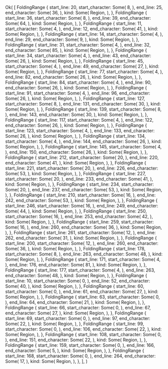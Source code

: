 Ok(
    [
        FoldingRange {
            start_line: 20,
            start_character: Some(
                8,
            ),
            end_line: 25,
            end_character: Some(
                36,
            ),
            kind: Some(
                Region,
            ),
        },
        FoldingRange {
            start_line: 36,
            start_character: Some(
                8,
            ),
            end_line: 39,
            end_character: Some(
                64,
            ),
            kind: Some(
                Region,
            ),
        },
        FoldingRange {
            start_line: 11,
            start_character: Some(
                4,
            ),
            end_line: 12,
            end_character: Some(
                41,
            ),
            kind: Some(
                Region,
            ),
        },
        FoldingRange {
            start_line: 14,
            start_character: Some(
                4,
            ),
            end_line: 29,
            end_character: Some(
                9,
            ),
            kind: Some(
                Region,
            ),
        },
        FoldingRange {
            start_line: 31,
            start_character: Some(
                4,
            ),
            end_line: 32,
            end_character: Some(
                85,
            ),
            kind: Some(
                Region,
            ),
        },
        FoldingRange {
            start_line: 34,
            start_character: Some(
                4,
            ),
            end_line: 43,
            end_character: Some(
                26,
            ),
            kind: Some(
                Region,
            ),
        },
        FoldingRange {
            start_line: 45,
            start_character: Some(
                4,
            ),
            end_line: 49,
            end_character: Some(
                27,
            ),
            kind: Some(
                Region,
            ),
        },
        FoldingRange {
            start_line: 77,
            start_character: Some(
                4,
            ),
            end_line: 82,
            end_character: Some(
                26,
            ),
            kind: Some(
                Region,
            ),
        },
        FoldingRange {
            start_line: 84,
            start_character: Some(
                4,
            ),
            end_line: 90,
            end_character: Some(
                26,
            ),
            kind: Some(
                Region,
            ),
        },
        FoldingRange {
            start_line: 91,
            start_character: Some(
                4,
            ),
            end_line: 96,
            end_character: Some(
                26,
            ),
            kind: Some(
                Region,
            ),
        },
        FoldingRange {
            start_line: 127,
            start_character: Some(
                8,
            ),
            end_line: 131,
            end_character: Some(
                30,
            ),
            kind: Some(
                Region,
            ),
        },
        FoldingRange {
            start_line: 139,
            start_character: Some(
                8,
            ),
            end_line: 143,
            end_character: Some(
                30,
            ),
            kind: Some(
                Region,
            ),
        },
        FoldingRange {
            start_line: 117,
            start_character: Some(
                4,
            ),
            end_line: 122,
            end_character: Some(
                26,
            ),
            kind: Some(
                Region,
            ),
        },
        FoldingRange {
            start_line: 123,
            start_character: Some(
                4,
            ),
            end_line: 133,
            end_character: Some(
                26,
            ),
            kind: Some(
                Region,
            ),
        },
        FoldingRange {
            start_line: 134,
            start_character: Some(
                4,
            ),
            end_line: 144,
            end_character: Some(
                26,
            ),
            kind: Some(
                Region,
            ),
        },
        FoldingRange {
            start_line: 145,
            start_character: Some(
                4,
            ),
            end_line: 150,
            end_character: Some(
                26,
            ),
            kind: Some(
                Region,
            ),
        },
        FoldingRange {
            start_line: 212,
            start_character: Some(
                20,
            ),
            end_line: 220,
            end_character: Some(
                41,
            ),
            kind: Some(
                Region,
            ),
        },
        FoldingRange {
            start_line: 221,
            start_character: Some(
                20,
            ),
            end_line: 226,
            end_character: Some(
                53,
            ),
            kind: Some(
                Region,
            ),
        },
        FoldingRange {
            start_line: 227,
            start_character: Some(
                20,
            ),
            end_line: 233,
            end_character: Some(
                41,
            ),
            kind: Some(
                Region,
            ),
        },
        FoldingRange {
            start_line: 234,
            start_character: Some(
                20,
            ),
            end_line: 237,
            end_character: Some(
                53,
            ),
            kind: Some(
                Region,
            ),
        },
        FoldingRange {
            start_line: 210,
            start_character: Some(
                16,
            ),
            end_line: 242,
            end_character: Some(
                53,
            ),
            kind: Some(
                Region,
            ),
        },
        FoldingRange {
            start_line: 246,
            start_character: Some(
                16,
            ),
            end_line: 249,
            end_character: Some(
                44,
            ),
            kind: Some(
                Region,
            ),
        },
        FoldingRange {
            start_line: 250,
            start_character: Some(
                16,
            ),
            end_line: 253,
            end_character: Some(
                42,
            ),
            kind: Some(
                Region,
            ),
        },
        FoldingRange {
            start_line: 259,
            start_character: Some(
                16,
            ),
            end_line: 260,
            end_character: Some(
                36,
            ),
            kind: Some(
                Region,
            ),
        },
        FoldingRange {
            start_line: 261,
            start_character: Some(
                12,
            ),
            end_line: 262,
            end_character: Some(
                31,
            ),
            kind: Some(
                Region,
            ),
        },
        FoldingRange {
            start_line: 200,
            start_character: Some(
                12,
            ),
            end_line: 260,
            end_character: Some(
                36,
            ),
            kind: Some(
                Region,
            ),
        },
        FoldingRange {
            start_line: 178,
            start_character: Some(
                8,
            ),
            end_line: 263,
            end_character: Some(
                48,
            ),
            kind: Some(
                Region,
            ),
        },
        FoldingRange {
            start_line: 171,
            start_character: Some(
                4,
            ),
            end_line: 176,
            end_character: Some(
                81,
            ),
            kind: Some(
                Region,
            ),
        },
        FoldingRange {
            start_line: 177,
            start_character: Some(
                4,
            ),
            end_line: 263,
            end_character: Some(
                48,
            ),
            kind: Some(
                Region,
            ),
        },
        FoldingRange {
            start_line: 10,
            start_character: Some(
                0,
            ),
            end_line: 52,
            end_character: Some(
                40,
            ),
            kind: Some(
                Region,
            ),
        },
        FoldingRange {
            start_line: 60,
            start_character: Some(
                0,
            ),
            end_line: 61,
            end_character: Some(
                27,
            ),
            kind: Some(
                Region,
            ),
        },
        FoldingRange {
            start_line: 63,
            start_character: Some(
                0,
            ),
            end_line: 64,
            end_character: Some(
                21,
            ),
            kind: Some(
                Region,
            ),
        },
        FoldingRange {
            start_line: 66,
            start_character: Some(
                0,
            ),
            end_line: 67,
            end_character: Some(
                27,
            ),
            kind: Some(
                Region,
            ),
        },
        FoldingRange {
            start_line: 69,
            start_character: Some(
                0,
            ),
            end_line: 97,
            end_character: Some(
                22,
            ),
            kind: Some(
                Region,
            ),
        },
        FoldingRange {
            start_line: 99,
            start_character: Some(
                0,
            ),
            end_line: 106,
            end_character: Some(
                22,
            ),
            kind: Some(
                Region,
            ),
        },
        FoldingRange {
            start_line: 108,
            start_character: Some(
                0,
            ),
            end_line: 151,
            end_character: Some(
                22,
            ),
            kind: Some(
                Region,
            ),
        },
        FoldingRange {
            start_line: 159,
            start_character: Some(
                0,
            ),
            end_line: 166,
            end_character: Some(
                5,
            ),
            kind: Some(
                Region,
            ),
        },
        FoldingRange {
            start_line: 168,
            start_character: Some(
                0,
            ),
            end_line: 264,
            end_character: Some(
                17,
            ),
            kind: Some(
                Region,
            ),
        },
    ],
)